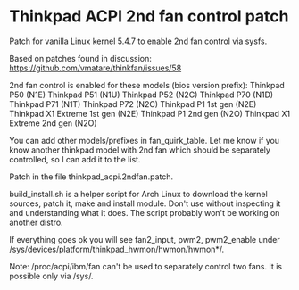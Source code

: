 # Thinkpad ACPI 2nd fan control patch

Patch for vanilla Linux kernel 5.4.7 to enable 2nd fan control via sysfs.

Based on patches found in discussion: https://github.com/vmatare/thinkfan/issues/58

2nd fan control is enabled for these models (bios version prefix):
Thinkpad P50 (N1E)
Thinkpad P51 (N1U)
Thinkpad P52 (N2C)
Thinkpad P70 (N1D)
Thinkpad P71 (N1T)
Thinkpad P72 (N2C)
Thinkpad P1 1st gen (N2E)
Thinkpad X1 Extreme 1st gen (N2E)
Thinkpad P1 2nd gen (N2O)
Thinkpad X1 Extreme 2nd gen (N2O)

You can add other models/prefixes in fan\_quirk\_table. Let me know if you know another thinkpad model with 2nd fan which should be separately controlled, so I can add it to the list. 

Patch in the file thinkpad\_acpi.2ndfan.patch. 

build\_install.sh is a helper script for Arch Linux to download the kernel sources, patch it, make and install module. Don't use without inspecting it and understanding what it does. The script probably won't be working on another distro.

If everything goes ok you will see fan2\_input, pwm2, pwm2\_enable under /sys/devices/platform/thinkpad\_hwmon/hwmon/hwmon*/.

Note: /proc/acpi/ibm/fan can't be used to separately control two fans. It is possible only via /sys/.
